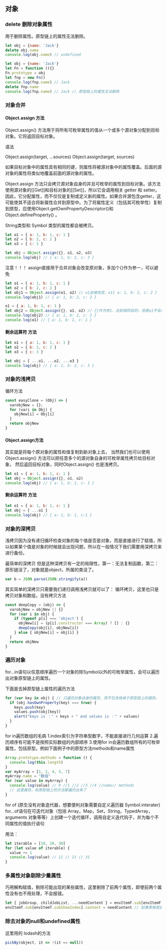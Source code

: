 ## 对象

### delete 删除对象属性

用于删除属性。原型链上的属性无法删除。

```js
let obj = {name: 'Jack'}
delete obj.name
console.log(obj.name) // undefined
```

```js
let obj = {name: 'Jack'}
let Fn = function (){}
Fn.prototype = obj
let fnp = new Fn()
console.log(fnp.name) // Jack
delete fnp.name
console.log(fnp.name) // Jack // 原型链上的属性无法删除
```

### 对象合并

#### Object.assign 方法

Object.assign() 方法用于将所有可枚举属性的值从一个或多个源对象分配到目标对象。它将返回目标对象。

语法

Object.assign(target, ...sources)
Object.assign(target, sources)

如果目标对象中的属性具有相同的键，则属性将被源对象中的属性覆盖。后面的源对象的属性将类似地覆盖前面的源对象的属性。

Object.assign 方法只会拷贝源对象自身的并且可枚举的属性到目标对象。该方法使用源对象的[[Get]]和目标对象的[[Set]]，所以它会调用相关 getter 和 setter。因此，它分配属性，而不仅仅是复制或定义新的属性。如果合并源包含getter，这可能使其不适合将新属性合并到原型中。为了将属性定义（包括其可枚举性）复制到原型，应使用Object.getOwnPropertyDescriptor()和Object.defineProperty() 。

String类型和 Symbol 类型的属性都会被拷贝。

```js
let o1 = { a: 1, b: 1, c: 1 }
let o2 = { b: 2, c: 2 }
let o3 = { c: 3 }

let obj = Object.assign({}, o1, o2, o3) 
console.log(obj) // { a: 1, b: 2, c: 3 }
```

注意！！！ assign直接用于合并对象会改变原对象，多加个{}作为参一，可以避免

```js
let o1 = { a: 1, b: 1, c: 1 }
let o2 = { b: 2, c: 2 }
let obj1 = Object.assign(o1, o2) // o1会被改变，o1{ a: 1, b: 2, c: 2 }
console.log(obj1) // { a: 1, b: 2, c: 2 }

o1 = { a: 1, b: 1, c: 1 }
let obj2 = Object.assign({}, o1, o2) // {}作为参1，达到相同目的，但是o1不会被改变
console.log(obj2) // { a: 1, b: 2, c: 2 }
console.log(o1) // { a: 1, b: 1, c: 1 }
```
#### 剩余运算符 方法

```js
let o1 = { a: 1, b: 1, c: 1 }
let o2 = { b: 2, c: 2 }
let o3 = { c: 3 }

let obj = { ...o1, ...o2, ...o3 }
console.log(obj) // { a: 1, b: 2, c: 3 }
```

### 对象的浅拷贝

循环方法

```js
const easyClone = (Obj) => {
  varobjNew = {};
  for (vari in Obj) {
    objNew[i] = Obj[i]
  }
  return objNew
}
```

#### Object.assign方法

其实就是将每个原对象的属性和值复制到新对象上去，
当然我们也可以使用Object.assign() 方法可以把任意多个的源对象自身的可枚举属性拷贝给目标对象，
然后返回目标对象，同时Object.assign() 也是浅拷贝。

```js
let o1 = { a: 1, b: 1, c: 1 }
let obj = Object.assign({}, o1, o2)
console.log(obj) // { a: 1, b: 1, c: 1 }
```

#### 剩余运算符 方法

```js
let o1 = { a: 1, b: 1, c: 1 }
let obj = { ...o1 }
console.log(obj) // { a: 1, b: 1, c:1 }
```

### 对象的深拷贝

浅拷贝因为没有递归循环检查对象的每个值是否是对象，而是直接进行了赋值，所以如果某个值是对象的时候就会出现问题，所以在一般情况下我们需要用深拷贝来进行备份。

最简单的深拷贝 但是这种深拷贝有一定的局限性，第一：无法复制函数，第二：原形链没了，对象就是object，所属的类没了。

```js
var b = JSON.parse(JSON.stringify(a))
```

其实简单的深拷贝只需要我们递归调用浅拷贝就可以了： 循环拷贝，这里也只是拷贝对象和数组，没有拷贝方法

```js
const deepCopy = (obj) => {
  varobjNew = objNew || {}
  for (var i in obj) {
    if (typeof p[i] === 'object') {
      objNew[i] = (p[i].constructor === Array) ? [] : {}
      deepCopy(obj[i], objNew[i])
    } else { objNew[i] = obj[i] }
  }
  return objNew
}
```

### 遍历对象

for...in语句以任意顺序遍历一个对象的除Symbol以外的可枚举属性，会可以遍历出对象原型链上的属性。

下面是去掉原型链上属性的遍历方法

```js
for (var key in obj) { // 只遍历对象自身的属性，而不包含继承于原型链上的属性。
  if (obj.hasOwnProperty(key) === true) {
    keys.push(key)
    values.push(obj[key])
    alert("keys is ：" + keys + " and values is ：" + values)
  }
}
```

for in遍历数组的毛病 1.index索引为字符串型数字，不能直接进行几何运算 2.遍历顺序有可能不是按照实际数组的内部顺序 3.使用for in会遍历数组所有的可枚举属性，包括原型。例如下面例子中的原型方法methods和name属性

```js
Array.prototype.methods = function () {
  console.log(this.length)
}
var myArray = [1, 2, 4, 5, 7]
myArray.name = "数组"
for (var value in myArray) {
  console.log(value) // 0 //1 //2 //3 //4 //name// methods 
  // 这里属性，和原型链上的方法都遍历出来了
}
```

for of (原生没有对象迭代器，想要便利对象需要自定义遍历器 Symbol.interater)
for...of语句在可迭代对象（包括 Array，Map，Set，String，TypedArray，arguments 对象等等）上创建一个迭代循环，调用自定义迭代钩子，并为每个不同属性的值执行语句

用法：

```js
let iterable = [10, 20, 30]
for (let value of iterable) {
  value += 1
  console.log(value) // 11 // 21 // 31
}
```

### 多属性对象剔除少量属性

巧用解构赋值，剔除可能出现的某些属性，这里剔除了前两个属性，即使前两个属性没有也不用处理，不会报错。

```js
let { jobGroup, childJobList, ...needContent } = envItemF.sub[envItemF.subShowIndex].content
envItemT.sub[envItemT.subShowIndex].content = needContent // 如果表格是执行器的情况，执行器和子任务不复制
```

### 除去对象的null和undefined属性

这里用的 lodash的方法

```js
pickBy(object, it => !(it == null))
```
